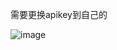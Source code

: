 需要更换apikey到自己的

![image](https://user-images.githubusercontent.com/9261797/185339145-742e29d5-464d-4b55-aad8-f9b20d655c34.png)
